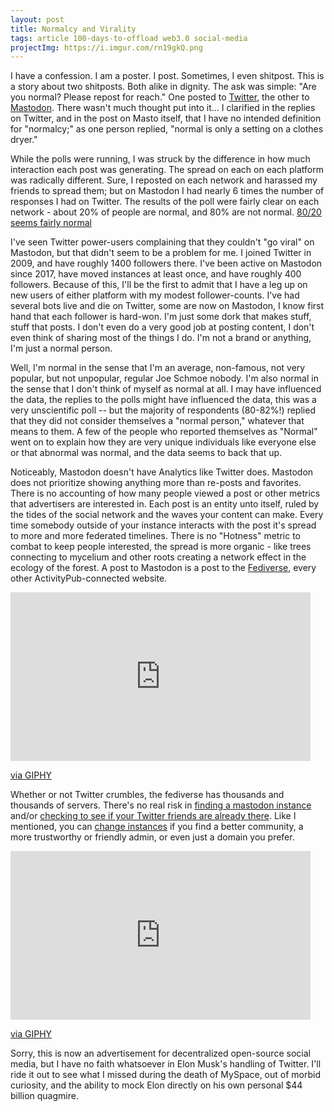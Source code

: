 ```yaml
---
layout: post
title: Normalcy and Virality
tags: article 100-days-to-offload web3.0 social-media
projectImg: https://i.imgur.com/rn19gkQ.png
---
```



I have a confession. I am a poster. I post. Sometimes, I even shitpost. This is
a story about two shitposts. Both alike in dignity. The ask was simple: "Are
you normal? Please repost for reach." One posted to [Twitter][1], the other to
[Mastodon][2]. There wasn't much thought put into it... I clarified in the
replies on Twitter, and in the post on Masto itself, that I have no intended
definition for "normalcy;" as one person replied, "normal is only a setting on
a clothes dryer."

While the polls were running, I was struck by the difference in how much
interaction each post was generating. The spread on each on each platform was
radically different. Sure, I reposted on each network and harassed my friends
to spread them; but on Mastodon I had nearly 6 times the number of responses I
had on Twitter. The results of the poll were fairly clear on each network -
about 20% of people are normal, and 80% are not normal. [80/20 seems fairly normal][7]

I've seen Twitter power-users complaining that they couldn't "go viral" on
Mastodon, but that didn't seem to be a problem for me. I joined Twitter in
2009, and have roughly 1400 followers there. I've been active on Mastodon since
2017, have moved instances at least once, and have roughly 400 followers.
Because of this, I'll be the first to admit that I have a leg up on new users
of either platform with my modest follower-counts. I've had several bots live
and die on Twitter, some are now on Mastodon, I know first hand that each
follower is hard-won. I'm just some dork that makes stuff, stuff that posts. I
don't even do a very good job at posting content, I don't even think of sharing
most of the things I do.  I'm not a brand or anything, I'm just a normal
person.

Well, I'm normal in the sense that I'm an average, non-famous, not very
popular, but not unpopular, regular Joe Schmoe nobody. I'm also normal in the
sense that I don't think of myself as normal at all. I may have influenced the
data, the replies to the polls might have influenced the data, this was a very
unscientific poll -- but the majority of respondents (80-82%!) replied that
they did not consider themselves a "normal person," whatever that means to
them. A few of the people who reported themselves as "Normal" went on to
explain how they are very unique individuals like everyone else or that
abnormal was normal, and the data seems to back that up.

Noticeably, Mastodon doesn't have Analytics like Twitter does. Mastodon does not
prioritize showing anything more than re-posts and favorites. There is no
accounting of how many people viewed a post or other metrics that advertisers
are interested in. Each post is an entity unto itself, ruled by the tides of
the social network and the waves your content can make. Every time somebody
outside of your instance interacts with the post it's spread to more and more
federated timelines. There is no "Hotness" metric to combat to keep people
interested, the spread is more organic - like trees connecting to mycelium and
other roots creating a network effect in the ecology of the forest. A post to
Mastodon is a post to the [Fediverse][3], every other ActivityPub-connected
website.

<iframe src="https://giphy.com/embed/r73emnWNwTWRq" width="480" height="270" frameBorder="0" class="giphy-embed" allowFullScreen></iframe><p><a href="https://giphy.com/gifs/saturday-night-live-waynes-world-r73emnWNwTWRq">via GIPHY</a></p>

Whether or not Twitter crumbles, the fediverse has thousands and thousands of
servers. There's no real risk in [finding a mastodon instance][4] and/or
[checking to see if your Twitter friends are already there][5]. Like I
mentioned, you can [change instances][6] if you find a better community, a more
trustworthy or friendly admin, or even just a domain you prefer.

<iframe src="https://giphy.com/embed/1kaJ9h4CwZCTEHNfW2" width="480" height="270" frameBorder="0" class="giphy-embed" allowFullScreen></iframe><p><a href="https://giphy.com/gifs/dayglow-1kaJ9h4CwZCTEHNfW2">via GIPHY</a></p>

Sorry, this is now an advertisement for decentralized open-source social media,
but I have no faith whatsoever in Elon Musk's handling of Twitter. I'll ride it
out to see what I missed during the death of MySpace, out of morbid curiosity,
and the ability to mock Elon directly on his own personal $44 billion quagmire.

[1]: https://twitter.com/JKirchartz/status/1594479542827204611
[2]: https://tilde.zone/@kirch/109382411676841627
[3]: https://fediverse.party/
[4]: https://instances.social/
[5]: https://fedifinder.glitch.me/
[6]: https://docs.joinmastodon.org/user/moving/
[7]: https://en.wikipedia.org/wiki/Pareto_principle
